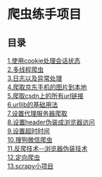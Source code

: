 # 爬虫练手项目


## 目录

[1.使用cookie处理会话状态](./cookiejar.py)<br/>
[2.多线程爬虫](./dxc.py)<br/>
[3.日志以及异常处理](./error_handler.py)<br/>
[4.爬取京东手机的图片到本地](./jd_img_crawler.py)<br/>
[5.爬取csdn上的所有url链接](./links_crawler_csdn.py)<br/>
[6.urllib的基础用法](./p1_urllib.py)<br/>
[7.设置代理服务器爬取](./proxy.py)<br/>
[8.设置header伪装成浏览器访问](./set_header_crawler.py)<br/>
[9.设置超时时间](./set_timeout.py)<br/>
[10.搜狗微信爬虫](./weichat.py)<br/>
[11.反爬技术--浏览器伪装技术](./like_browser.py)<br/>
[12.定向爬虫](./directional.py)<br/>
[13.scrapy小项目](./myspider/README.md)<br/>